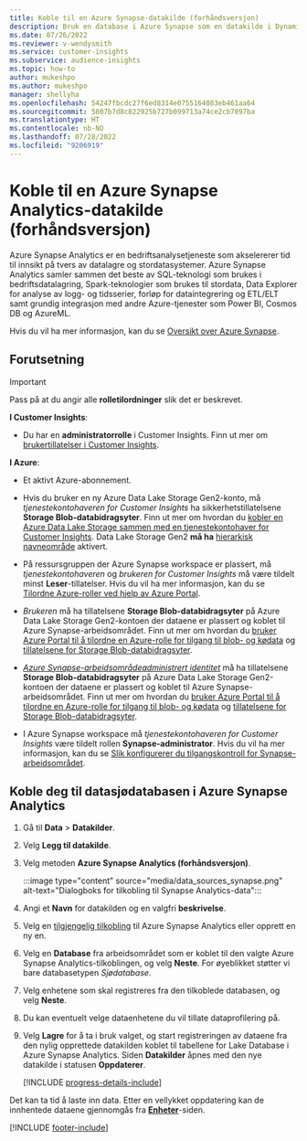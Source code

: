 ```yaml
---
title: Koble til en Azure Synapse-datakilde (forhåndsversjon)
description: Bruk en database i Azure Synapse som en datakilde i Dynamics 365 Customer Insights.
ms.date: 07/26/2022
ms.reviewer: v-wendysmith
ms.service: customer-insights
ms.subservice: audience-insights
ms.topic: how-to
author: mukeshpo
ms.author: mukeshpo
manager: shellyha
ms.openlocfilehash: 54247fbcdc27f6ed8314e0755164083eb461aa64
ms.sourcegitcommit: 5807b7d8c822925b727b099713a74ce2cb7897ba
ms.translationtype: HT
ms.contentlocale: nb-NO
ms.lasthandoff: 07/28/2022
ms.locfileid: "9206919"
---
```

# <a name="connect-an-azure-synapse-analytics-data-source-preview"></a>Koble til en Azure Synapse Analytics-datakilde (forhåndsversjon)

Azure Synapse Analytics er en bedriftsanalysetjeneste som akselererer tid til innsikt på tvers av datalagre og stordatasystemer. Azure Synapse Analytics samler sammen det beste av SQL-teknologi som brukes i bedriftsdatalagring, Spark-teknologier som brukes til stordata, Data Explorer for analyse av logg- og tidsserier, forløp for dataintegrering og ETL/ELT samt grundig integrasjon med andre Azure-tjenester som Power BI, Cosmos DB og AzureML.

Hvis du vil ha mer informasjon, kan du se [Oversikt over Azure Synapse](/azure/synapse-analytics/overview-what-is).

## <a name="prerequisites"></a>Forutsetning

> [!IMPORTANT]
> Pass på at du angir alle **rolletilordninger** slik det er beskrevet.  

**I Customer Insights**:

* Du har en **administratorrolle** i Customer Insights. Finn ut mer om [brukertillatelser i Customer Insights](permissions.md#assign-roles-and-permissions).

**I Azure**:

- Et aktivt Azure-abonnement.

- Hvis du bruker en ny Azure Data Lake Storage Gen2-konto, må *tjenestekontohaveren for Customer Insights* ha sikkerhetstillatelsene **Storage Blob-databidragsyter**. Finn ut mer om hvordan du [kobler en Azure Data Lake Storage sammen med en tjenestekontohaver for Customer Insights](connect-service-principal.md). Data Lake Storage Gen2 **må ha** [hierarkisk navneområde](/azure/storage/blobs/data-lake-storage-namespace) aktivert.

- På ressursgruppen der Azure Synapse workspace er plassert, må *tjenestekontohaveren* og *brukeren for Customer Insights* må være tildelt minst **Leser**-tillatelser. Hvis du vil ha mer informasjon, kan du se [Tilordne Azure-roller ved hjelp av Azure Portal](/azure/role-based-access-control/role-assignments-portal).

- *Brukeren* må ha tillatelsene **Storage Blob-databidragsyter** på Azure Data Lake Storage Gen2-kontoen der dataene er plassert og koblet til Azure Synapse-arbeidsområdet. Finn ut mer om hvordan du [bruker Azure Portal til å tilordne en Azure-rolle for tilgang til blob- og kødata](/azure/storage/common/storage-auth-aad-rbac-portal) og [tillatelsene for Storage Blob-databidragsyter](/azure/role-based-access-control/built-in-roles#storage-blob-data-contributor).

- *[Azure Synapse-arbeidsområdeadministrert identitet](/azure/synapse-analytics/security/synapse-workspace-managed-identity)* må ha tillatelsene **Storage Blob-databidragsyter** på Azure Data Lake Storage Gen2-kontoen der dataene er plassert og koblet til Azure Synapse-arbeidsområdet. Finn ut mer om hvordan du [bruker Azure Portal til å tilordne en Azure-rolle for tilgang til blob- og kødata](/azure/storage/common/storage-auth-aad-rbac-portal) og [tillatelsene for Storage Blob-databidragsyter](/azure/role-based-access-control/built-in-roles#storage-blob-data-contributor).

- I Azure Synapse workspace må *tjenestekontohaveren for Customer Insights* være tildelt rollen **Synapse-administrator**. Hvis du vil ha mer informasjon, kan du se [Slik konfigurerer du tilgangskontroll for Synapse-arbeidsområdet](/azure/synapse-analytics/security/how-to-set-up-access-control).

## <a name="connect-to-the-data-lake-database-in-azure-synapse-analytics"></a>Koble deg til datasjødatabasen i Azure Synapse Analytics

1. Gå til **Data** > **Datakilder**.

1. Velg **Legg til datakilde**.

1. Velg metoden **Azure Synapse Analytics (forhåndsversjon)**.

   :::image type="content" source="media/data_sources_synapse.png" alt-text="Dialogboks for tilkobling til Synapse Analytics-data":::
  
1. Angi et **Navn** for datakilden og en valgfri **beskrivelse**.

1. Velg en [tilgjengelig tilkobling](connections.md) til Azure Synapse Analytics eller opprett en ny en.

1. Velg en **Database** fra arbeidsområdet som er koblet til den valgte Azure Synapse Analytics-tilkoblingen, og velg **Neste**. For øyeblikket støtter vi bare databasetypen *Sjødatabase*.

1. Velg enhetene som skal registreres fra den tilkoblede databasen, og velg **Neste**.

1. Du kan eventuelt velge dataenhetene du vil tillate dataprofilering på.

1. Velg **Lagre** for å ta i bruk valget, og start registreringen av dataene fra den nylig opprettede datakilden koblet til tabellene for Lake Database i Azure Synapse Analytics. Siden **Datakilder** åpnes med den nye datakilde i statusen **Oppdaterer**.

   [!INCLUDE [progress-details-include](includes/progress-details-pane.md)]

Det kan ta tid å laste inn data. Etter en vellykket oppdatering kan de innhentede dataene gjennomgås fra [**Enheter**](entities.md)-siden.

[!INCLUDE [footer-include](includes/footer-banner.md)]
